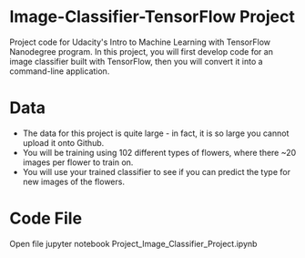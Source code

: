 # Image-Classifier-TensorFlow Project
Project code for Udacity's Intro to Machine Learning with TensorFlow Nanodegree program. In this project, you will first develop code for an image classifier built with TensorFlow, then you will convert it into a command-line application.

# Data
- The data for this project is quite large - in fact, it is so large you cannot upload it onto Github. 
- You will be training using 102 different types of flowers, where there ~20 images per flower to train on. 
 - You will use your trained classifier to see if you can predict the type for new images of the flowers.

# Code File
Open file jupyter notebook Project_Image_Classifier_Project.ipynb
